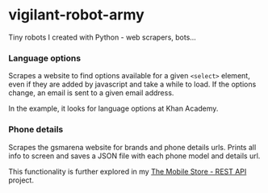 # vigilant-robot-army
Tiny robots I created with Python - web scrapers, bots...


### Language options
Scrapes a website to find options available for a given `<select>` element, even if they are added by javascript and take a while to load. If the options change, an email is sent to a given email address.

In the example, it looks for language options at Khan Academy.

### Phone details
Scrapes the gsmarena website for brands and phone details urls. Prints all info to screen and saves a JSON file with each phone model and details url.

This functionality is further explored in my [The Mobile Store - REST API](https://github.com/anagilda/the-mobile-store-REST-API) project.
